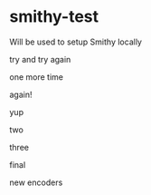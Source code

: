 # smithy-test
Will be used to setup Smithy locally

try and try again

one more time

again!

yup

two

three

final

new encoders